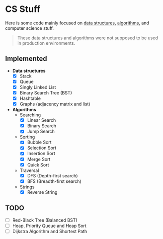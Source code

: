 # CS Stuff

Here is some code mainly focused on [data structures](https://en.wikipedia.org/wiki/Data_structure), [algorithms](https://en.wikipedia.org/wiki/Algorithm), and computer science stuff.

> These data structures and algorithms were not supposed to be used in production environments.

## Implemented

- **Data structures**
    - [x] Stack
    - [x] Queue
    - [x] Singly Linked List
    - [x] Binary Search Tree (BST)
    - [x] Hashtable
    - [x] Graphs (adjacency matrix and list)
- **Algorithms**
    - Searching
        - [x] Linear Search
        - [x] Binary Search
        - [x] Jump Search
    - Sorting
        - [x] Bubble Sort
        - [x] Selection Sort
        - [x] Insertion Sort
        - [x] Merge Sort
        - [x] Quick Sort
    - Traversal
        - [x] DFS (Depth-first search)
        - [x] BFS (Breadth-first search)
    - Strings
        - [x] Reverse String

## TODO
- [ ] Red-Black Tree (Balanced BST)
- [ ] Heap, Priority Queue and Heap Sort
- [ ] Dijkstra Algorithm and Shortest Path
